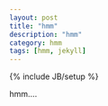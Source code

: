 ```yaml
---
layout: post
title: "hmm"
description: "hmm"
category: hmm
tags: [hmm, jekyll]
---
```

{% include JB/setup %}

hmm....
